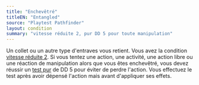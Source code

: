```yaml
---
title: "Enchevêtré"
titleEN: "Entangled"
source: "Playtest Pathfinder"
layout: condition
summary: "vitesse réduite 2, pur DD 5 pour toute manipulation"
---
```


Un collet ou un autre type d'entraves vous retient. Vous avez la condition [vitesse réduite 2](vitesse-réduite.html). Si vous tentez une action, une activité, une action libre ou une réaction de manipulation alors que vous êtes enchevêtré, vous devez réussir un [test pur](/ch9-jouer-à-pathfinder/tests.html#tests-purs) de DD 5 pour éviter de perdre l'action. Vous effectuez le test après avoir dépensé l'action mais avant d'appliquer ses effets. 
